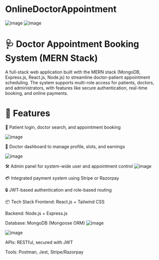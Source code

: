 # OnlineDoctorAppointment

![image](https://github.com/user-attachments/assets/4d91d282-5cf5-4414-8688-469e377f92fb)
![image](https://github.com/user-attachments/assets/d81cb51b-d129-4266-acd0-9fe6058bde54)


 # 🩺 Doctor Appointment Booking System (MERN Stack)
A full-stack web application built with the MERN stack (MongoDB, Express.js, React.js, Node.js) to streamline doctor-patient appointment scheduling. The system supports multi-role access for patients, doctors, and administrators, with features like secure authentication, real-time booking, and online payments.

 # 🔑 Features
👤 Patient login, doctor search, and appointment booking

![image](https://github.com/user-attachments/assets/a2a8fad4-3de2-4e87-95d0-9aa6296dcca0)

🩻 Doctor dashboard to manage profile, slots, and earnings

![image](https://github.com/user-attachments/assets/d19f3607-36e0-4d73-a5e0-c18056e295da)


🛠 Admin panel for system-wide user and appointment control
![image](https://github.com/user-attachments/assets/e05e3a61-3cb2-4796-9093-89365e0d85b8)


💳 Integrated payment system using Stripe or Razorpay

🔒 JWT-based authentication and role-based routing

📦 Tech Stack
Frontend: React.js + Tailwind CSS

Backend: Node.js + Express.js

Database: MongoDB (Mongoose ORM)
![image](https://github.com/user-attachments/assets/74439c64-7d49-44d9-8779-5a8cf997a865)

![image](https://github.com/user-attachments/assets/9139d0db-3a7c-495e-824c-c17e6f3d9698)


APIs: RESTful, secured with JWT

Tools: Postman, Jest, Stripe/Razorpay
